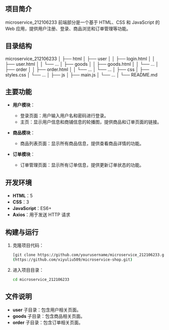 
## 项目简介

microservice_212106233 前端部分是一个基于 HTML、CSS 和 JavaScript 的 Web 应用，提供用户注册、登录、商品浏览和订单管理等功能。

## 目录结构

microservice_212106233
│
├── html
│ ├── user
│ │ ├── login.html
│ │ ├── user.html
│ │ └── ...
│ ├── goods
│ │ ├── goods.html
│ │ └── ...
│ ├── order
│ │ ├── order.html
│ │ └── ...
│ └── ...
│
├── css
│ ├── styles.css
│ └── ...
│
├── js
│ ├── main.js
│ └── ...
│
└── README.md
## 主要功能

- **用户模块**：
  - 登录页面：用户输入用户名和密码进行登录。
  - 主页：显示用户信息和商铺信息的轮播图，提供商品和订单页面的链接。

- **商品模块**：
  - 商品列表页面：显示所有商品信息，提供查看商品详情的功能。

- **订单模块**：
  - 订单管理页面：显示所有订单信息，提供更新订单状态的功能。

## 开发环境

- **HTML**：5
- **CSS**：3
- **JavaScript**：ES6+
- **Axios**：用于发送 HTTP 请求

## 构建与运行

1. 克隆项目代码：
    ```sh
    [git clone https://github.com/yourusername/microservice_212106233.git]
    (https://github.com/xiyuliu509/microservice-shop.git)
    ```
2. 进入项目目录：
    ```sh
    cd microservice_212106233
    ```

## 文件说明
  - **user** 子目录：包含用户相关页面。
  - **goods** 子目录：包含商品相关页面。
  - **order** 子目录：包含订单相关页面。
